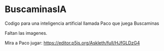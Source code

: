 # BuscaminasIA
Codigo para una inteligencia artificial llamada Paco que juega Buscaminas

Faltan las imagenes.

Mira a Paco jugar: https://editor.p5js.org/Askleth/full/HJfGLDzG4
